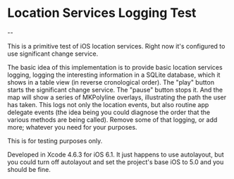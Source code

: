 # Location Services Logging Test

--

This is a primitive test of iOS location services. Right now it's configured to use significant change service.

The basic idea of this implementation is to provide basic location services logging, logging the interesting information in a SQLite database, which it shows in a table view (in reverse cronological order). The "play" button starts the significant change service. The "pause" button stops it. And the map will show a series of MKPolyline overlays, illustrating the path the user has taken. This logs not only the location events, but also routine app delegate events (the idea being you could diagnose the order that the various methods are being called). Remove some of that logging, or add more; whatever you need for your purposes.

This is for testing purposes only. 

Developed in Xcode 4.6.3 for iOS 6.1. It just happens to use autolayout, but you could turn off autolayout and set the project's base iOS to 5.0 and you should be fine.
